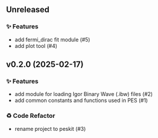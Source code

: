 ## Unreleased

### ✨ Features

- add fermi_dirac fit module (#5)
- add plot tool (#4)

## v0.2.0 (2025-02-17)

### ✨ Features

- add module for loading Igor Binary Wave (.ibw) files (#2)
- add common constants and functions used in PES (#1)

### ♻️ Code Refactor

- rename project to peskit (#3)
